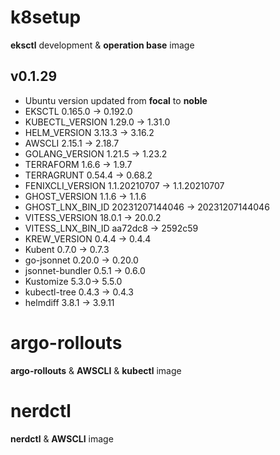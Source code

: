 # k8setup
**eksctl** development &amp; **operation base** image

## v0.1.29
- Ubuntu version updated from **focal** to **noble**
- EKSCTL 0.165.0 -> 0.192.0
- KUBECTL_VERSION 1.29.0 -> 1.31.0
- HELM_VERSION 3.13.3 -> 3.16.2
- AWSCLI 2.15.1 -> 2.18.7
- GOLANG_VERSION 1.21.5 -> 1.23.2
- TERRAFORM 1.6.6 -> 1.9.7
- TERRAGRUNT 0.54.4 -> 0.68.2
- FENIXCLI_VERSION 1.1.20210707 -> 1.1.20210707
- GHOST_VERSION 1.1.6 -> 1.1.6
- GHOST_LNX_BIN_ID 20231207144046 -> 20231207144046
- VITESS_VERSION 18.0.1 -> 20.0.2
- VITESS_LNX_BIN_ID aa72dc8 -> 2592c59
- KREW_VERSION 0.4.4 -> 0.4.4
- Kubent 0.7.0 -> 0.7.3
- go-jsonnet 0.20.0 -> 0.20.0
- jsonnet-bundler 0.5.1 -> 0.6.0
- Kustomize 5.3.0-> 5.5.0
- kubectl-tree 0.4.3 -> 0.4.3
- helmdiff 3.8.1 -> 3.9.11

# argo-rollouts
**argo-rollouts** &amp; **AWSCLI** &amp; **kubectl** image

# nerdctl
**nerdctl** &amp; **AWSCLI** image

